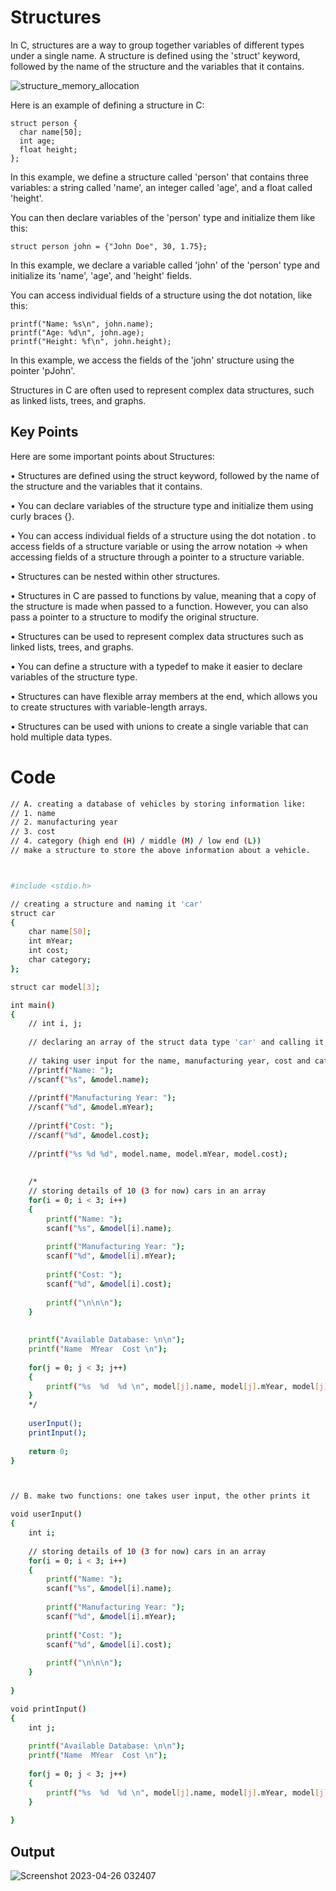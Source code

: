 
# Structures

In C, structures are a way to group together variables of different types under a single name. A structure is defined using the 'struct' keyword, followed by the name of the structure and the variables that it contains.

![structure_memory_allocation](https://user-images.githubusercontent.com/88421625/234413217-aca263b1-c0a7-4f33-8877-6a40094ac519.png)


Here is an example of defining a structure in C:

```
struct person {
  char name[50];
  int age;
  float height;
};
```
In this example, we define a structure called 'person' that contains three variables: a string called 'name', an integer called 'age', and a float called 'height'.

You can then declare variables of the 'person' type and initialize them like this:
```
struct person john = {"John Doe", 30, 1.75};
```
In this example, we declare a variable called 'john' of the 'person' type and initialize its 'name', 'age', and 'height' fields.

You can access individual fields of a structure using the dot notation, like this:
```
printf("Name: %s\n", john.name);
printf("Age: %d\n", john.age);
printf("Height: %f\n", john.height);
```
In this example, we access the fields of the 'john' structure using the pointer 'pJohn'.

Structures in C are often used to represent complex data structures, such as linked lists, trees, and graphs.
## Key Points
Here are some important points about Structures:

•	Structures are defined using the struct keyword, followed by the name of the structure and the variables that it contains.

•	You can declare variables of the structure type and initialize them using curly braces {}.

•	You can access individual fields of a structure using the dot notation . to access fields of a structure variable or using the arrow notation -> when accessing fields of a structure through a pointer to a structure variable.

•	Structures can be nested within other structures.

•	Structures in C are passed to functions by value, meaning that a copy of the structure is made when passed to a function. However, you can also pass a pointer to a structure to modify the original structure.

•	Structures can be used to represent complex data structures such as linked lists, trees, and graphs.

•	You can define a structure with a typedef to make it easier to declare variables of the structure type.

•	Structures can have flexible array members at the end, which allows you to create structures with variable-length arrays.

•	Structures can be used with unions to create a single variable that can hold multiple data types.

# Code

```bash
// A. creating a database of vehicles by storing information like:
// 1. name
// 2. manufacturing year
// 3. cost
// 4. category (high end (H) / middle (M) / low end (L))
// make a structure to store the above information about a vehicle.



#include <stdio.h>

// creating a structure and naming it 'car'
struct car
{
	char name[50];
	int mYear;
	int cost;
	char category;
};

struct car model[3];

int main()
{
	// int i, j;
	
	// declaring an array of the struct data type 'car' and calling it 'model'
	
	// taking user input for the name, manufacturing year, cost and category
	//printf("Name: ");
	//scanf("%s", &model.name);
	
	//printf("Manufacturing Year: ");
	//scanf("%d", &model.mYear);
	
	//printf("Cost: ");
	//scanf("%d", &model.cost);
	
	//printf("%s %d %d", model.name, model.mYear, model.cost);
	
	
	/*
	// storing details of 10 (3 for now) cars in an array
	for(i = 0; i < 3; i++)
	{
		printf("Name: ");
		scanf("%s", &model[i].name);
	
		printf("Manufacturing Year: ");
		scanf("%d", &model[i].mYear);
		
		printf("Cost: ");
		scanf("%d", &model[i].cost);		
		
		printf("\n\n\n");
	}
	
	
	printf("Available Database: \n\n");
	printf("Name  MYear  Cost \n");
	
	for(j = 0; j < 3; j++)
	{
		printf("%s  %d  %d \n", model[j].name, model[j].mYear, model[j].cost);
	}
	*/
	
	userInput();
	printInput();
	
	return 0;
}



// B. make two functions: one takes user input, the other prints it

void userInput()
{
	int i;
	
	// storing details of 10 (3 for now) cars in an array
	for(i = 0; i < 3; i++)
	{
		printf("Name: ");
		scanf("%s", &model[i].name);
	
		printf("Manufacturing Year: ");
		scanf("%d", &model[i].mYear);
		
		printf("Cost: ");
		scanf("%d", &model[i].cost);		
		
		printf("\n\n\n");
	}
		
}

void printInput()
{
	int j;
	
	printf("Available Database: \n\n");
	printf("Name  MYear  Cost \n");
	
	for(j = 0; j < 3; j++)
	{
		printf("%s  %d  %d \n", model[j].name, model[j].mYear, model[j].cost);
	}
	
}
```
## Output

![Screenshot 2023-04-26 032407](https://user-images.githubusercontent.com/88421625/234412983-66063bc6-92e8-4fbb-8c9b-a1bf653fa5a0.png)
